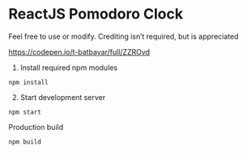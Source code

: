 # ReactJS Pomodoro Clock

Feel free to use or modify.
Crediting isn’t required, but is appreciated

https://codepen.io/t-batbayar/full/ZZROvd

1. Install required npm modules
```
npm install
```

2. Start development server
```
npm start
```

Production build
```
npm build
```
